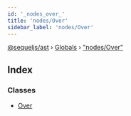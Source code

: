 ```yaml
---
id: '_nodes_over_'
title: 'nodes/Over'
sidebar_label: 'nodes/Over'
---
```


[@sequeljs/ast](../index.md) › [Globals](../globals.md) ›
["nodes/Over"](_nodes_over_.md)

## Index

### Classes

- [Over](../classes/_nodes_over_.over.md)

